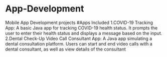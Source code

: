 # App-Development
Mobile App Development projects
#Apps Included
1.COVID-19 Tracking App:
A basic Java app for tracking COVID-19 health status. It prompts the user to enter their health status and displays a message based on the input.
2.Dental Check-Up Video Call Consultant App:
A Java app simulating a dental consultation platform. Users can start and end video calls with a dental consultant, as well as view details of the consultant
